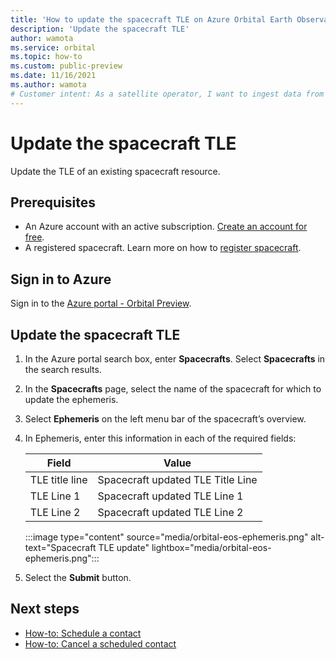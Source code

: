 ```yaml
---
title: 'How to update the spacecraft TLE on Azure Orbital Earth Observation service' 
description: 'Update the spacecraft TLE'
author: wamota
ms.service: orbital
ms.topic: how-to
ms.custom: public-preview
ms.date: 11/16/2021
ms.author: wamota
# Customer intent: As a satellite operator, I want to ingest data from my satellite into Azure.
---
```


# Update the spacecraft TLE

Update the TLE of an existing spacecraft resource.

## Prerequisites

- An Azure account with an active subscription. [Create an account for free](https://azure.microsoft.com/free/?WT.mc_id=A261C142F).
- A registered spacecraft. Learn more on how to [register spacecraft](register-spacecraft.md).

## Sign in to Azure

Sign in to the [Azure portal - Orbital Preview](https://aka.ms/orbital/portal).

## Update the spacecraft TLE

1.	In the Azure portal search box, enter **Spacecrafts**. Select **Spacecrafts** in the search results.
2.	In the **Spacecrafts** page, select the name of the spacecraft for which to update the ephemeris.
3.	Select **Ephemeris** on the left menu bar of the spacecraft’s overview.
4.	In Ephemeris, enter this information in each of the required fields:

    | **Field** | **Value** |
    | --- | --- |
    | TLE title line | Spacecraft updated TLE Title Line |
    | TLE Line 1 | Spacecraft updated TLE Line 1 |
    | TLE Line 2 | Spacecraft updated TLE Line 2 |

    :::image type="content" source="media/orbital-eos-ephemeris.png" alt-text="Spacecraft TLE update" lightbox="media/orbital-eos-ephemeris.png":::

5. Select the **Submit** button.

## Next steps

- [How-to: Schedule a contact](schedule-contact.md)
- [How-to: Cancel a scheduled contact](delete-contact.md)